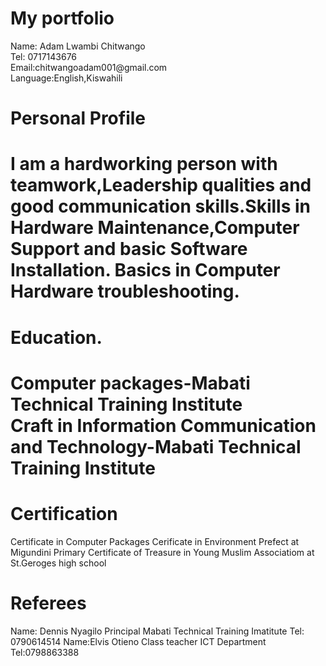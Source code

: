 <!DOCTYPE html>
<html>
<body>
  <h1> My portfolio</h1>
  <p1>Name: Adam Lwambi Chitwango<br></p1>
  <p1>Tel: 0717143676<br></p1>
  <p1>Email:chitwangoadam001@gmail.com<br></p1>
  <p1>Language:English,Kiswahili<br></p1>
  <h1>Personal Profile<br><h1>
  <p1>I am a hardworking person with teamwork,Leadership qualities and good communication skills.Skills in Hardware Maintenance,Computer Support and basic Software Installation. Basics in Computer Hardware troubleshooting. <br></p1>
  <h1>Education.<br><h1>
   <p1>Computer packages-Mabati Technical Training Institute<br></p1>
    <p1>Craft in Information Communication and Technology-Mabati Technical Training Institute</p1>
  <h1>Certification</h1>
    <p1> Certificate in Computer Packages</p1>
    <p1>Cerificate in Environment Prefect at Migundini Primary</p1>
    <p1>Certificate of Treasure in Young Muslim Associatiom at St.Geroges high school</p1>
    <h1> Referees</h1>
    <p1>Name: Dennis Nyagilo</p1>
    <p1>Principal Mabati Technical Training Imatitute</p1>
   <p1>Tel: 0790614514</p1>
   <p1>Name:Elvis Otieno</p1>
   <p1>Class teacher ICT Department</p1>
   <p1>Tel:0798863388</p1>     
  </body>
  </html>
